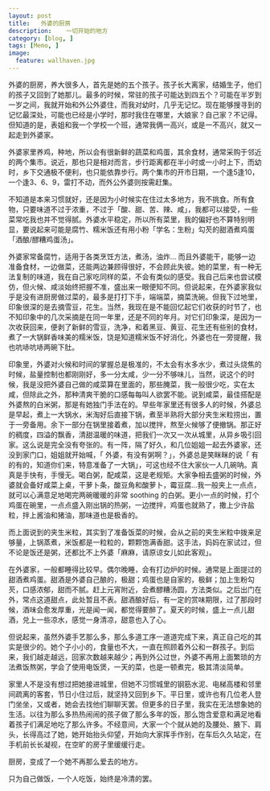 ```yaml
---
layout: post  
title:   外婆的厨房
description:    一切开始的地方
category: [blog, ]  
tags: [Memo, ]  
image:
  feature: wallhaven.jpg
---
```


外婆的厨房，养大很多人，首先是她的五个孩子。孩子长大离家，结婚生子，他们的孩子又回到了她那儿。最多的时候，常驻的孩子可能达到四五个？可能在半岁到一岁之间，我就开始和外公外婆住，而我对幼时，几乎无记忆。现在能够搜寻到的记忆最深处，可能也已经是小学时，那时我住在哪里，大娘家？自己家？不记得。但知道的是，表姐和我一个学校一个班，通常我俩一高兴，或是一不高兴，就又一起走到外婆家。

外婆家里养鸡，种地，所以会有很新鲜的蔬菜和鸡蛋，其余食材，通常采购于邻近的两个集市。说近，那也只是相对而言，步行距离都在半小时或一小时上下，而幼时，乡下交通极不便利，也只能依靠步行。两个集市的开市日期，一个逢5逢10，一个逢3、6、9，雷打不动，而外公外婆则按需赶集。

不知道是本来习惯就好，还是因为小时候实在住过太多地方，我不挑食。所有食物，只要味道不过于浓重，不过于「酸、甜、苦、辣、咸」，我都可以接受，一些菜常吃我也并不觉得腻。外婆水平稳定，所以所有菜里，我的偏好也不算特别明显，要说起来可能是腐竹、糯米饭还有用小粉「学名：生粉」勾芡的甜酒煮鸡蛋「酒酿/醪糟鸡蛋汤」。

外婆家常备腐竹，适用于各类烹饪方法，煮汤，油炸... 而且外婆能干，能够一边准备食材，一边做菜，还能两边兼顾得很好，不会顾此失彼。她的菜里，有一种无法复制的味道，我在自己家吃同样的菜，不会有类似的感受。我自己后来也尝试模仿，但火候、咸淡始终把握不准，盛出来一眼便知不同。但说起来，在外婆家我似乎是没有进厨房做过菜的，最多是打打下手，端端菜，摘菜洗碗。但我下过地里，印象很深的是去摘雪豆，花生。当然，我现在是不能回忆起它们收获的时节了，也不知印象中的几次采摘是在同一年里，还是不同的年月。对它们印象深，是因为一次收获回来，便剥了新鲜的雪豆，洗净，和着黑豆、黄豆、花生还有些别的食材，煮了一大锅鲜香味美的糯米饭，饶是知道糯米饭不好消化，外婆也在一旁提醒，我也吭哧吭哧两碗下肚。

印象里，外婆对火候和时间的掌握总是极准的，不太会有水多水少，煮过头烧焦的时候，盐量控制也都刚刚好，多一分太咸，少一分不够味儿，当然，说这个的时候，我是没把外婆自己做的咸菜算在里面的，那些腌菜，我一般很少吃，实在太咸，但除此之外，那种清爽干脆的口感每每叫人欲罢不能。说到咸菜，最佳搭配是外婆熬的白米粥，那是有她独门手法在的。早些年家里还有很多人的时候，外婆总是早起，煮上一大锅水，米淘好后直接下锅，煮至半熟将大部分夹生米粒捞出，置于一旁备用。余下一部分在锅里接着煮，加以搅拌，熬至火候够了便撤锅。那正好的稠度，四溢的飘香，清甜温暖的味道，把我们一次又一次从城里，从异乡吸引回家。这么说是完全没有夸张的。有一阵，隔了好久，和几位姐姐一起去外婆家，还没到家门口，姐姐就开始喊，「 外婆，有没有粥啊？」，外婆总是笑眯眯的说「 有的有的，知道你们来，特意准备了一大锅」，可这也经不住大家伙一人几碗呐。真真是手快有，手慢无。喝白粥，配咸菜，这是老规矩。大家争相去盛粥的时候，外婆就会备好咸菜上桌，干萝卜条，酸豆角和酸萝卜，霉豆腐...我一般夹上一点点，就可以心满意足地喝完两碗暖暖的非常 soothing 的白粥。更小一点的时候，打个鸡蛋在碗里，一点点盛入刚出锅的热粥，一边搅拌，鸡蛋也就熟了，撒上少许盐粒，拌上酱油和猪油，那味道也是极香的。

而上面说到的夹生米粒，其实到了准备饭菜的时候，会从之前的夹生米粒中拨来足够量，上锅蒸煮，米饭都是一粒粒的，颗颗饱满香甜。这手法，妈妈在家试过，但不论是饭还是粥，还都比不上外婆「麻麻，请原谅女儿如此客观」。

在外婆家，一般都睡得比较早。偶尔晚睡，会有打边炉的时候。通常是上面提过的甜酒煮鸡蛋。甜酒是外婆自己酿的，极甜；鸡蛋也是自家的，极鲜；加上生粉勾芡，口感浓郁，甜而不腻。赶上元宵附近，会煮醪糟汤圆，方法类似。之后出门在外，常点这道甜点，此处暂且不表。甜酒酿好后，有一定的赏味期限，过了那段时候，酒味会愈发厚重，光是闻一闻，都觉得要醉了。夏天的时候，盛上一点儿甜酒，兑上一些凉水，感觉一身清凉，甜意也入了心。

但说起来，虽然外婆手艺那么多，那么多道工序一道道完成下来，真正自己吃的其实是很少的。她个子小小的，食量也不大，一直在照顾着外公和一群孩子。到后来，我们越走越远，回家次数越来越少；再到外公过世，外婆不再用上面繁琐的方法煮饭熬粥，学会了使用电饭煲，一天的菜，也是一顿煮完，极其清淡简单。

家里人不是没有想过把她接进城里，但她不习惯城里的钢筋水泥、电梯高楼和邻里间疏离的客套，节日小住过后，就坚持又回到乡下。平日里，或许也有几位老人登门坐坐，又或者，她会去找他们聊聊天罢。但更多的日子里，我实在无法想象她的生活。以往为那么多热热闹闹的孩子做了那么多年的饭，那么饱含爱意和满足地看着孩子们满足地吃了那么许多。不经意间，大家一个个就从她的及腰处、腋下、肩头，长得高过了她，她开始抬头仰望，开始向大家挥手作别，在车后久久站定，在手机前长长凝视，在空旷的房子里缓缓行走。

厨房，变成了一个她不再那么爱去的地方。

只为自己做饭，一个人吃饭，始终是冷清的罢。



